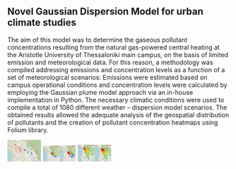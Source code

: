 ## Novel Gaussian Dispersion Model for urban climate studies

The aim of this model was to determine the gaseous pollutant concentrations resulting from the natural gas-powered central heating at the Aristotle University of Thessaloniki main campus, on the basis of limited emission and meteorological data. For this reason, a methodology was compiled addressing emissions and concentration levels as a function of a set of meteorological scenarios: Emissions were estimated based on campus operational conditions and concentration levels were calculated by employing the Gaussian plume model approach via an in-house implementation in Python. The necessary climatic conditions were used to compile a total of 1080 different weather – dispersion model scenarios. The obtained results allowed the adequate analysis of the geospatial distribution of pollutants and the creation of pollutant concentration heatmaps using Folium library.

<img src="https://github.com/andreasgav/Novel-Gaussian-Dispersion-Model-for-urban-climate-studies/blob/main/Points%20in%20Thessaloniki%20were%20maximum%20values%20occur.jpg" width="15%"></img> <img src="https://github.com/andreasgav/Novel-Gaussian-Dispersion-Model-for-urban-climate-studies/blob/main/architecture_heatmap.JPG" width="15%"></img> <img src="https://github.com/andreasgav/Novel-Gaussian-Dispersion-Model-for-urban-climate-studies/blob/main/total_heatmap.JPG" width="15%"></img> 
